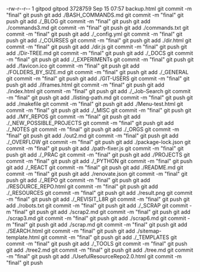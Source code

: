 -rw-r--r--   1 gitpod gitpod  3728759 Sep 15 07:57 backup.html
git commit -m "final"
git push 
git add ./BASH_COMMANDS.md
git commit -m "final"
git push 
git add ./_BLOG
git commit -m "final"
git push 
git add ./commands3.md
git commit -m "final"
git push 
git add ./commands.txt
git commit -m "final"
git push 
git add ./_config.yml
git commit -m "final"
git push 
git add ./_COURSES
git commit -m "final"
git push 
git add ./dir.html
git commit -m "final"
git push 
git add ./dir.js
git commit -m "final"
git push 
git add ./Dir-TREE.md
git commit -m "final"
git push 
git add ./_DOCS
git commit -m "final"
git push 
git add ./_EXPERIMENTs
git commit -m "final"
git push 
git add ./favicon.ico
git commit -m "final"
git push 
git add ./FOLDERS_BY_SIZE.md
git commit -m "final"
git push 
git add ./_GENERAL
git commit -m "final"
git push 
git add ./GIT-USERS
git commit -m "final"
git push 
git add ./iframes.html
git commit -m "final"
git push 
git add ./index.html
git commit -m "final"
git push 
git add ./_Job-Search
git commit -m "final"
git push 
git add ./listing-path.md
git commit -m "final"
git push 
git add ./makefile
git commit -m "final"
git push 
git add ./Menu-test.html
git commit -m "final"
git push 
git add ./_MISC
git commit -m "final"
git push 
git add ./MY_REPOS
git commit -m "final"
git push 
git add ./_NEW_POSSIBLE_PROJECTS
git commit -m "final"
git push 
git add ./_NOTES
git commit -m "final"
git push 
git add ./_ORGS
git commit -m "final"
git push 
git add ./out2.md
git commit -m "final"
git push 
git add ./_OVERFLOW
git commit -m "final"
git push 
git add ./package-lock.json
git commit -m "final"
git push 
git add ./path-fixer.js
git commit -m "final"
git push 
git add ./_PRAC
git commit -m "final"
git push 
git add ./PROJECTS
git commit -m "final"
git push 
git add ./_PYTHON
git commit -m "final"
git push 
git add ./_REACT
git commit -m "final"
git push 
git add ./README.md
git commit -m "final"
git push 
git add ./renovate.json
git commit -m "final"
git push 
git add ./_REPO
git commit -m "final"
git push 
git add ./RESOURCE_REPO.html
git commit -m "final"
git push 
git add ./_RESOURCES
git commit -m "final"
git push 
git add ./result.png
git commit -m "final"
git push 
git add ./_REVISIT_L8R
git commit -m "final"
git push 
git add ./robots.txt
git commit -m "final"
git push 
git add ./_SCRAP
git commit -m "final"
git push 
git add ./scrap2.md
git commit -m "final"
git push 
git add ./scrap3.md
git commit -m "final"
git push 
git add ./scrap6.md
git commit -m "final"
git push 
git add ./scrap.md
git commit -m "final"
git push 
git add ./SEARCH.html
git commit -m "final"
git push 
git add ./sitemap-template.html
git commit -m "final"
git push 
git add ./_TEMPLATES
git commit -m "final"
git push 
git add ./_TOOLS
git commit -m "final"
git push 
git add ./tree2.md
git commit -m "final"
git push 
git add ./tree.md
git commit -m "final"
git push 
git add ./UsefulResourceRepo2.0.html
git commit -m "final"
git push 